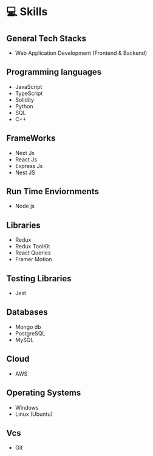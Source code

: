 # 💻 Skills

## General Tech Stacks
- Web Application Development (Frontend & Backend)

## Programming languages
- JavaScript
- TypeScript
- Solidity
- Python
- SQL
- C++

## FrameWorks
- Next Js
- React Js
- Express Js
- Nest JS

## Run Time Enviornments
- Node js

## Libraries
- Redux
- Redux ToolKit
- React Queries
- Framer Motion

## Testing Libraries
- Jest

## Databases
- Mongo db
- PostgreSQL
- MySQL

## Cloud
- AWS

## Operating Systems
- Windows
- Linux (Ubuntu)

## Vcs
- Git